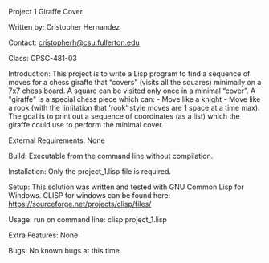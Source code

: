 Project 1 Giraffe Cover

Written by: Cristopher Hernandez

Contact: cristopherh@csu.fullerton.edu

Class: CPSC-481-03

Introduction:
  This project is to write a Lisp program to find a sequence of moves for a chess giraffe that “covers” (visits all the squares) minimally on a 7x7 chess board. A square can be visited only once in a minimal “cover”.
  A "giraffe" is a special chess piece which can:
    - Move like a knight
    - Move like a rook (with the limitation that 'rook' style moves are 1 space at a time max).
  The goal is to print out a sequence of coordinates (as a list) which the giraffe could use to perform the minimal cover.

External Requirements: 
  None

Build:
  Executable from the command line without compilation.

Installation:
  Only the project_1.lisp file is required.

Setup:
  This solution was written and tested with GNU Common Lisp for Windows.
  CLISP for windows can be found here: https://sourceforge.net/projects/clisp/files/

Usage:
  run on command line:
  clisp project_1.lisp

Extra Features:
  None

Bugs:
  No known bugs at this time.

